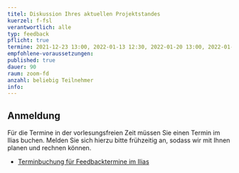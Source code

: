 ```yaml
---
titel: Diskussion Ihres aktuellen Projektstandes
kuerzel: f-fsl
verantwortlich: alle
typ: feedback
pflicht: true
termine: 2021-12-23 13:00, 2022-01-13 12:30, 2022-01-20 13:00, 2022-01-27 13:00, 2022-02-10 09:00, 2022-02-24 09:00, 2022-03-03 09:00
empfohlene-voraussetzungen: 
published: true
dauer: 90
raum: zoom-fd
anzahl: beliebig Teilnehmer
info:
---
```


## Anmeldung

Für die Termine in der vorlesungsfreien Zeit müssen Sie einen Termin im Ilias buchen. Melden Sie sich hierzu bitte frühzeitig an, sodass wir mit Ihnen planen und rechnen können.

- [Terminbuchung für Feedbacktermine im Ilias](https://ilias.th-koeln.de/goto.php?target=fold_1806598&client_id=ILIAS_FH_Koeln)
